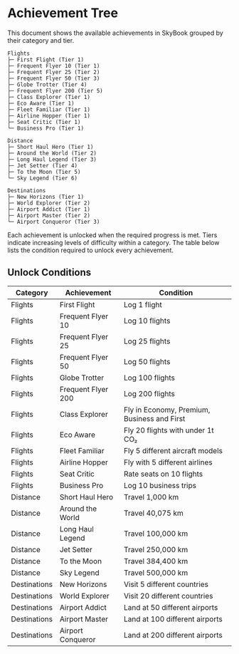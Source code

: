 # Achievement Tree

This document shows the available achievements in SkyBook grouped by their category and tier.

```
Flights
├─ First Flight (Tier 1)
├─ Frequent Flyer 10 (Tier 1)
├─ Frequent Flyer 25 (Tier 2)
├─ Frequent Flyer 50 (Tier 3)
├─ Globe Trotter (Tier 4)
├─ Frequent Flyer 200 (Tier 5)
├─ Class Explorer (Tier 1)
├─ Eco Aware (Tier 1)
├─ Fleet Familiar (Tier 1)
├─ Airline Hopper (Tier 1)
├─ Seat Critic (Tier 1)
└─ Business Pro (Tier 1)

Distance
├─ Short Haul Hero (Tier 1)
├─ Around the World (Tier 2)
├─ Long Haul Legend (Tier 3)
├─ Jet Setter (Tier 4)
├─ To the Moon (Tier 5)
└─ Sky Legend (Tier 6)

Destinations
├─ New Horizons (Tier 1)
├─ World Explorer (Tier 2)
├─ Airport Addict (Tier 1)
├─ Airport Master (Tier 2)
└─ Airport Conqueror (Tier 3)
```

Each achievement is unlocked when the required progress is met. Tiers indicate increasing levels of difficulty within a category. The table below lists the condition required to unlock every achievement.

## Unlock Conditions

| Category | Achievement | Condition |
|----------|-------------|-----------|
| Flights | First Flight | Log 1 flight |
| Flights | Frequent Flyer 10 | Log 10 flights |
| Flights | Frequent Flyer 25 | Log 25 flights |
| Flights | Frequent Flyer 50 | Log 50 flights |
| Flights | Globe Trotter | Log 100 flights |
| Flights | Frequent Flyer 200 | Log 200 flights |
| Flights | Class Explorer | Fly in Economy, Premium, Business and First |
| Flights | Eco Aware | Fly 20 flights with under 1t CO₂ |
| Flights | Fleet Familiar | Fly 5 different aircraft models |
| Flights | Airline Hopper | Fly with 5 different airlines |
| Flights | Seat Critic | Rate seats on 10 flights |
| Flights | Business Pro | Log 10 business trips |
| Distance | Short Haul Hero | Travel 1,000 km |
| Distance | Around the World | Travel 40,075 km |
| Distance | Long Haul Legend | Travel 100,000 km |
| Distance | Jet Setter | Travel 250,000 km |
| Distance | To the Moon | Travel 384,400 km |
| Distance | Sky Legend | Travel 500,000 km |
| Destinations | New Horizons | Visit 5 different countries |
| Destinations | World Explorer | Visit 20 different countries |
| Destinations | Airport Addict | Land at 50 different airports |
| Destinations | Airport Master | Land at 100 different airports |
| Destinations | Airport Conqueror | Land at 200 different airports |
